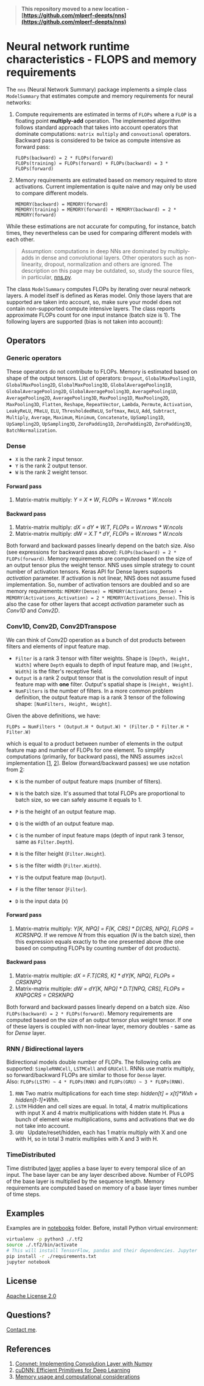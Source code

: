 > __This repository moved to a new location - [https://github.com/mlperf-deepts/nns](https://github.com/mlperf-deepts/nns)__

# Neural network runtime characteristics - FLOPS and memory requirements


The `nns` (Neural Network Summary) package implements a simple class `ModelSummary` that estimates compute and memory requirements for neural networks:

1. Compute requirements are estimated in terms of `FLOPs` where a `FLOP` is a floating point __multiply-add__ operation. The implemented algorithm follows standard approach that takes into account operators that dominate computations: `matrix multiply` and `convoutional` operators. Backward pass is considered to be twice as compute intensive as forward pass:
   ```
   FLOPs(backward) = 2 * FLOPs(forward)
   FLOPs(training) = FLOPs(forward) + FLOPs(backward) = 3 * FLOPs(forward)
   ```
2. Memory requirements are estimated based on memory required to store activations. Current implementation is quite naive and may only be used to compare different models.
   ```
   MEMORY(backward) = MEMORY(forward)
   MEMORY(training) = MEMORY(forward) + MEMORY(backward) = 2 * MEMORY(forward)  
   ```  
 
 While these estimations are not accurate for computing, for instance, batch times, they nevertheless can be used for comparing different models with each other.  

> Assumption: computations in deep NNs are dominated by multiply-adds in dense and convolutional layers. Other operators such as non-linearity, dropout, normalization and others are ignored. The description on this page may be outdated, so, study the source files, in particular, [nns.py](https://github.com/mlperf-deepts/nns/blob/master/nns/nns.py).


The class `ModelSummary` computes FLOPs by iterating over neural network layers. A model itself is defined as Keras model. Only those layers that are supported are taken into account, so, make sure your model does not contain non-supported compute intensive layers. The class reports approximate FLOPs count for one input instance (batch size is 1). The following layers are supported (bias is not taken into account):

## Operators  

### Generic operators
These operators do not contribute to FLOPs. Memory is estimated based on shape of the output tensors. List of operators: `Dropout`, `GlobalMaxPooling1D`, `GlobalMaxPooling2D`, `GlobalMaxPooling3D`, `GlobalAveragePooling1D`, `GlobalAveragePooling2D`, `GlobalAveragePooling3D`, `AveragePooling1D`, `AveragePooling2D`, `AveragePooling3D`, `MaxPooling1D`, `MaxPooling2D`, `MaxPooling3D`, `Flatten`, `Reshape`, `RepeatVector`, `Lambda`, `Permute`, `Activation`, `LeakyReLU`, `PReLU`, `ELU`, `ThresholdedReLU`, `Softmax`, `ReLU`, `Add`, `Subtract`, `Multiply`, `Average`, `Maximum`, `Minimum`, `Concatenate`, `UpSampling1D`, `UpSampling2D`, `UpSampling3D`, `ZeroPadding1D`, `ZeroPadding2D`, `ZeroPadding3D`, `BatchNormalization`.  


### Dense  
- `X` is the rank 2 input tensor.
- `Y` is the rank 2 output tensor.
- `W` is the rank 2 weight tensor.
#### Forward pass  
1. Matrix-matrix multiply: _Y = X * W_, _FLOPs = W.nrows * W.ncols_

#### Backward pass  
1. Matrix-matrix multiply: _dX = dY * W.T_, _FLOPs = W.nrows * W.ncols_  
2. Matrix-matrix multiply: _dW = X.T * dY_, _FLOPs = W.nrows * W.ncols_    

Both forward and backward passes linearly depend on the batch size. Also (see expressions for backward pass above): `FLOPs(backward) = 2 * FLOPs(forward)`.
Memory requirements are computed based on the size of an output tensor plus the weight tensor. NNS uses simple strategy to count number of activation tensors. Keras API for Dense layers supports _activation_ parameter. If activation is not linear, NNS does not assume fused implementation. So, number of activation tensors are doubled and so are memory requirements: `MEMORY(Dense) = MEMORY(Activations_Dense) + MEMORY(Activations_Activation) = 2 * MEMORY(Activations_Dense)`. This is also the case for other layers that accept _activation_ parameter such as _Conv1D_ and _Conv2D_. 
  
### Conv1D, Conv2D, Conv2DTranspose
We can think of Conv2D operation as a bunch of dot products between filters and elements of input feature map.
- `Filter` is a rank 3 tensor with filter weights. Shape is `[Depth, Height, Width]` where `Depth` equals to depth of input feature map, and `[Height, Width]` is the filter's receptive field.
- `Output` is a rank 2 output tensor that is the convolution result of input feature map with **one** filter. Output's spatial shape is `[Height, Weight]`.
- `NumFilters` is the number of filters. In a more common problem definition, the output feature map is a rank 3 tensor of the following shape: `[NumFilters, Height, Weight]`.

Given the above definitions, we have:
```shell
FLOPs = NumFilters * (Output.H * Output.W) * (Filter.D * Filter.H * Filter.W)
```
which is equal to a product between number of elements in the output feature map and number of FLOPs for one element. To simplify computations (primarily, for backward pass), the NNS assumes `im2col` implementation [[1](https://wiseodd.github.io/techblog/2016/07/16/convnet-conv-layer/), [2](https://arxiv.org/pdf/1410.0759.pdf)]. Below (forward/backward passes) we use notation from [2](https://arxiv.org/pdf/1410.0759.pdf):
- `K` is the number of output feature maps (number of filters).
- `N` is the batch size. It's assumed that total FLOPs are proportional to batch size, so we can safely assume it equals to 1.
- `P` is the height of an output feature map.
- `Q` is the width of an output feature map.
- `C` is the number of input feature maps (depth of input rank 3 tensor, same as `Filter.Depth`).
- `R` is the filter height (`Filter.Height`).
- `S` is the filter width (`Filter.Width`).


- `Y` is the output feature map (`Output`).
- `F` is the filter tensor (`Filter`).
- `D` is the input data (`X`)

#### Forward pass  
1. Matrix-matrix multiply: _Y[K, NPQ] = F[K, CRS] * D[CRS, NPQ]_, _FLOPS = KCRSNPQ_. If we remove _N_ from this equation (_N_ is the batch size), then this expression equals exactly to the one presented above (the one based on computing FLOPs by counting number of dot products).

#### Backward pass  
1. Matrix-matrix multiple: _dX = F.T[CRS, K] * dY[K, NPQ]_, _FLOPs = CRSKNPQ_
2. Matrix-matrix multiple: _dW = dY[K, NPQ] * D.T[NPQ, CRS]_, _FLOPs = KNPQCRS = CRSKNPQ_

Both forward and backward passes linearly depend on a batch size. Also `FLOPs(backward) = 2 * FLOPs(forward)`.
Memory requirements are computed based on the size of an output tensor plus weight tensor. If one of these layers is coupled with non-linear layer, memory doubles - same as for _Dense_ layer.

### RNN / Bidirectional layers
Bidirectional models double number of FLOPs. The following cells are supported: `SimpleRNNCell`, `LSTMCell` and `GRUCell`. RNNs use matrix multiply, so forward/backward FLOPs are similar to those for `Dense` layer.  
Also: `FLOPs(LSTM) ~ 4 * FLOPs(RNN)` and `FLOPs(GRU) ~ 3 * FLOPs(RNN)`.
1. `RNN` Two matrix multiplications for each time step: _hidden[t] = x[t]*Wxh + hidden[t-1]*Whh_.
2. `LSTM` Hidden and cell sizes are equal. In total, 4 matrix multiplications with input X and 4 matrix multiplications with hidden state H. Plus a bunch of element wise multiplications, sums and activations that we do not take into account.
3. `GRU ` Update/reset/hidden, each has 1 matrix multiply with X and one with H, so in total 3 matrix multiplies with X and 3 with H.

### TimeDistributed
Time distributed [layer](https://keras.io/layers/wrappers/) applies a base layer to every temporal slice of an input. The base layer can be any layer described above. Number of FLOPS of the base layer is multiplied by the sequence length. Memory requirements are computed based on memory of a base layer times number of time steps.

## Examples 
Examples are in [notebooks](./notebooks) folder. Before, install Python virtual environment:
```bash
virtualenv -p python3 ./.tf2
source ./.tf2/bin/activate
# This will install TensorFlow, pandas and their dependencies. Jupyter needs to be installed manually.
pip install -r ./requirements.txt
jupyter notebook
```

## License
[Apache License 2.0](./LICENSE.md)


## Questions?
[Contact me](serebryakov.sergey@gmail.com).

## References
1. [Convnet: Implementing Convolution Layer with Numpy](https://wiseodd.github.io/techblog/2016/07/16/convnet-conv-layer/)
2. [cuDNN: Efficient Primitives for Deep Learning](https://arxiv.org/pdf/1410.0759.pdf)
3. [Memory usage and computational considerations](http://imatge-upc.github.io/telecombcn-2016-dlcv/slides/D2L1-memory.pdf)